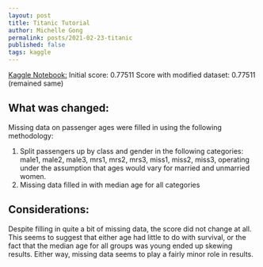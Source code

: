 ```yaml
---
layout: post
title: Titanic Tutorial
author: Michelle Gong
permalink: posts/2021-02-23-titanic
published: false
tags: kaggle
---
```


[Kaggle Notebook:](https://www.kaggle.com/mxg1040/getting-started-with-titanic)
Initial score: 0.77511
Score with modified dataset: 0.77511 (remained same)

## What was changed:
Missing data on passenger ages were filled in using the following methodology:
1) Split passengers up by class and gender in the following categories: male1, male2, male3, mrs1, mrs2, mrs3, miss1, miss2, miss3, operating under the assumption that ages would vary for married and unmarried women.
2) Missing data filled in with median age for all categories

## Considerations:
Despite filling in quite a bit of missing data, the score did not change at all. This seems to suggest that either age had little to do with survival, or the fact that the median age for all groups was young ended up skewing results. Either way, missing data seems to play a fairly minor role in results.



